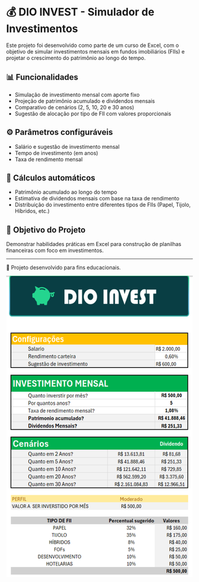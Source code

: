 # 💰 DIO INVEST - Simulador de Investimentos

Este projeto foi desenvolvido como parte de um curso de Excel, com o objetivo de simular investimentos mensais em fundos imobiliários (FIIs) e projetar o crescimento do patrimônio ao longo do tempo.

## 📊 Funcionalidades

- Simulação de investimento mensal com aporte fixo
- Projeção de patrimônio acumulado e dividendos mensais
- Comparativo de cenários (2, 5, 10, 20 e 30 anos)
- Sugestão de alocação por tipo de FII com valores proporcionais

## ⚙️ Parâmetros configuráveis

- Salário e sugestão de investimento mensal
- Tempo de investimento (em anos)
- Taxa de rendimento mensal

## 🧮 Cálculos automáticos

- Patrimônio acumulado ao longo do tempo
- Estimativa de dividendos mensais com base na taxa de rendimento
- Distribuição do investimento entre diferentes tipos de FIIs (Papel, Tijolo, Híbridos, etc.)

## 📌 Objetivo do Projeto

Demonstrar habilidades práticas em Excel para construção de planilhas financeiras com foco em investimentos.

---

📌 Projeto desenvolvido para fins educacionais.

![DIEGO-INVEST](Invest.png)
